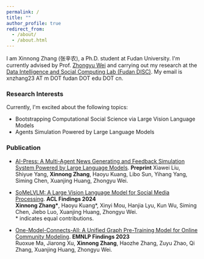 ```yaml
---
permalink: /
title: ""
author_profile: true
redirect_from: 
  - /about/
  - /about.html
---
```



I am Xinnong Zhang (张辛农), a Ph.D. student at Fudan University. I'm currently advised by Prof. [Zhongyu Wei](http://www.fudan-disc.com/people/zywei) and carrying out my research at the [Data Intelligence and Social Computing Lab (Fudan DISC)](http://www.fudan-disc.com/). My email is xnzhang23 AT m DOT fudan DOT edu DOT cn.

### Research Interests

Currently, I'm excited about the following topics:
- Bootstrapping Computational Social Science via Large Vision Language Models
- Agents Simulation Powered by Large Language Models

### Publication
- [AI-Press: A Multi-Agent News Generating and Feedback Simulation System Powered by Large Language Models](https://arxiv.org/abs/2410.07561). **Preprint**
  Xiawei Liu, Shiyue Yang, **Xinnong Zhang**, Haoyu Kuang, Libo Sun, Yihang Yang, Siming Chen, Xuanjing Huang, Zhongyu Wei.

- [SoMeLVLM: A Large Vision Language Model for Social Media Processing](https://somelvlm.github.io). **ACL Findings 2024**  
  **Xinnong Zhang\***, Haoyu Kuang\*, Xinyi Mou, Hanjia Lyu, Kun Wu, Siming Chen, Jiebo Luo, Xuanjing Huang, Zhongyu Wei.  
  \* indicates equal contributions.

- [One-Model-Connects-All: A Unified Graph Pre-Training Model for Online Community Modeling](https://aclanthology.org/2023.findings-emnlp.1003/). **EMNLP Findings 2023**  
  Ruoxue Ma, Jiarong Xu, **Xinnong Zhang**, Haozhe Zhang, Zuyu Zhao, Qi Zhang, Xuanjing Huang, Zhongyu Wei.
  
